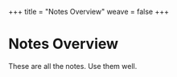 +++
title = "Notes Overview"
weave = false
+++

# Notes Overview

These are all the notes. Use them well.
